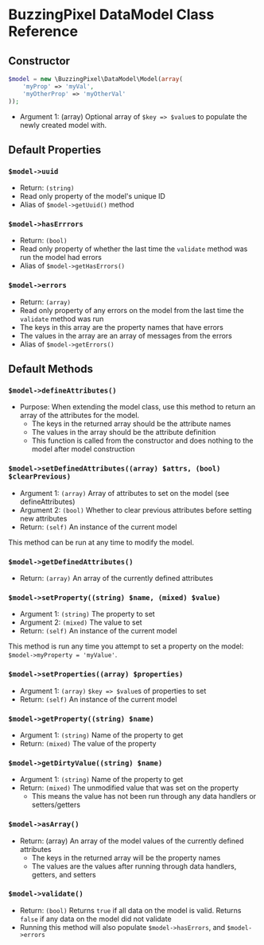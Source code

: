 # BuzzingPixel DataModel Class Reference

## Constructor

```php
$model = new \BuzzingPixel\DataModel\Model(array(
    'myProp' => 'myVal',
    'myOtherProp' => 'myOtherVal'
));
```

- Argument 1: (array) Optional array of `$key => $value`s to populate the newly created model with.

## Default Properties

### `$model->uuid`

- Return: `(string)`
- Read only property of the model's unique ID
- Alias of `$model->getUuid()` method

### `$model->hasErrrors`

- Return: `(bool)`
- Read only property of whether the last time the `validate` method was run the model had errors
- Alias of `$model->getHasErrors()`

### `$model->errors`

- Return: `(array)`
- Read only property of any errors on the model from the last time the `validate` method was run
- The keys in this array are the property names that have errors
- The values in the array are an array of messages from the errors
- Alias of `$model->getErrors()`

## Default Methods

### `$model->defineAttributes()`

- Purpose: When extending the model class, use this method to return an array of the attributes for the model.
    - The keys in the returned array should be the attribute names
    - The values in the array should be the attribute definition
    - This function is called from the constructor and does nothing to the model after model construction
    
### `$model->setDefinedAttributes((array) $attrs, (bool) $clearPrevious)`

- Argument 1: `(array)` Array of attributes to set on the model (see defineAttributes)
- Argument 2: `(bool)` Whether to clear previous attributes before setting new attributes
- Return: `(self)` An instance of the current model

This method can be run at any time to modify the model.

### `$model->getDefinedAttributes()`

- Return: `(array)` An array of the currently defined attributes

### `$model->setProperty((string) $name, (mixed) $value)`

- Argument 1: `(string)` The property to set
- Argument 2: `(mixed)` The value to set
- Return: `(self)` An instance of the current model

This method is run any time you attempt to set a property on the model: `$model->myProperty = 'myValue'`.

### `$model->setProperties((array) $properties)`

- Argument 1: `(array)` `$key => $value`s of properties to set
- Return: `(self)` An instance of the current model

### `$model->getProperty((string) $name)`

- Argument 1: `(string)` Name of the property to get
- Return: `(mixed)` The value of the property

### `$model->getDirtyValue((string) $name)`

- Argument 1: `(string)` Name of the property to get
- Return: `(mixed)` The unmodified value that was set on the property
    - This means the value has not been run through any data handlers or setters/getters

### `$model->asArray()`

- Return: (array) An array of the model values of the currently defined attributes
    - The keys in the returned array will be the property names
    - The values are the values after running through data handlers, getters, and setters
    
### `$model->validate()`

- Return: `(bool)` Returns `true` if all data on the model is valid. Returns `false` if any data on the model did not validate
- Running this method will also populate `$model->hasErrors`, and `$model->errors`
